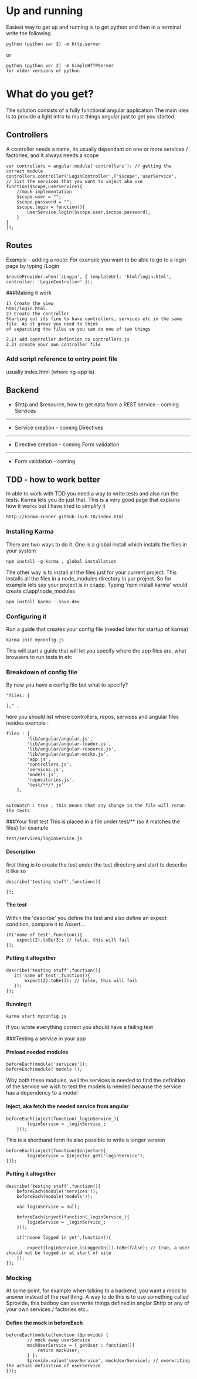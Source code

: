 Up and running
================
Easiest way to get up and running is to get python and then in a terminal write the following

	python (python ver 3) -m http.server
or

	python (python ver 2) -m SimpleHTTPServer 
    for older versions of python

What do you get?
================
The solution consists of a fully functional angular application
The main idea is to provide a light intro to must things angular just to get you started.

Controllers
-----------
A controller needs a name, its usually dependant on one or more services / factories, and it always needs a scope
	
	var controllers = angular.module('controllers'); // getting the correct module
	controllers.controller('LoginController',['$scope','userService',    // list the services that you want to inject aka use
    function($scope,userService){
        //mock implementation
        $scope.user = "";
        $scope.password = "";
        $scope.login = function(){
            userService.login($scope.user,$scope.password);
        }
    }
	]);

Routes
-----------
Example - adding a route:
For example you want to be able to go to a login page by typing /Login

	$routeProvider.when('/Login', { templateUrl: 'html/login.html', controller: 'LoginController' });

###Making it work

	1) Create the view  
	html/login.html.
	2) Create the controller
	Starting out its fine to have controllers, services etc in the same file. As it grows you need to think
	of separating the files so you can do one of two things 
	
	2.1) add controller defintion to controllers.js
	2.2) create your own controller file
### Add script reference to entry point file 
usually index.html (where ng-app is)


Backend
-----------
* $http and $resource, how to get data from a REST service - coming
Services
----------
* Service creation - coming
Directives
----------
* Directive creation - coming
Form validation
----------
* Form validation - coming

TDD - how to work better 
---------- 
In able to work with TDD you need a way to write tests and also run the tests. Karma lets you do just that.
This is a very good page that explains how it works but I have tried to simplify it

	http://karma-runner.github.io/0.10/index.html
### Installing Karma
There are two ways to do it. One is a global install which installs the files in your system

	npm install -g karma , global installation
The other way is to install all the files just for your current project. This installs all the files in a node_modules directory in yur project. So for example lets say your project is in c:\app. Typing 'npm install karma' would create c:\app\node_modules 

	npm install karma --save-dev  

### Configuring it

Run a guide that creates your config file (needed later for startup of karma)

	karma init myconfig.js
This will start a guide that will let you specify where the app files are, what browsers to run tests in etc
### Breakdown of config file
By now you have a config file but what to specify?

    "files: [

    ]," , 
here you should list where controllers, repos, services and angular files resides
example :

    files : [
            'lib/angular/angular.js',
            'lib/angular/angular-loader.js',
            'lib/angular/angular-resource.js',
            'lib/angular/angular-mocks.js',
            'app.js',
            'controllers.js',
            'services.js',
            'models.js',
            'repositories.js',
            'test/**/*.js'
        ],


	autoWatch : true , this means that any change in the file will rerun the tests

###Your first test
This is placed in a file under test/** (so it matches the files)  for example
 
	test/services/loginService.js

#### Description

first thing is to create the test under the test directory and start to describe it like so

    describe('testing stuff',function(){

    });

#### The test
Within the 'describe' you define the test and also define an expect condition, compare it to Assert...

    it('name of test',function(){
        expect(2).toBe(3); // false, this will fail
    });


#### Putting it altogether

    describe('testing stuff',function(){
       it('name of test',function(){
           expect(2).toBe(3); // false, this will fail
       });
    });


#### Running it

	karma start myconfig.js
If you wrote everything correct you should have a failing test

###Testing a service in your app

#### Preload needed modules

    beforeEach(module('services'));
    beforeEach(module('models'));

Why both these modules, well the services is needed to find the definition of the service we wish to test
the models is needed because the service has a dependency to a model
#### Inject, aka fetch the needed service from angular

    beforeEach(inject(function(_loginService_){
            loginService = _loginService_;
        }));

This is a shorthand form its also possible to write a longer version

    beforeEach(inject(function($injector){
            loginService = $injector.get('loginService');
    }));

#### Putting it altogether

    describe('testing stuff',function(){
        beforeEach(module('services'));
        beforeEach(module('models'));

        var loginService = null;

        beforeEach(inject(function(_loginService_){
            loginService = _loginService_;
        }));

        it('noone logged in yet',function(){

            expect(loginService.isLoggedIn()).toBe(false); // true, a user should not be logged in at start of site
        });
    });

### Mocking
At some point, for example when talking to a backend, you want a mock to answer instead of the real thing.
A way to do this is to use something called $provide, this badboy can overwrite things defined in anglar $http or
any of your own services / factories etc..
#### Define the mock in beforeEach

    beforeEach(module(function ($provide) {
            // mock away userService
            mockUserService = { getUser : function(){
                return mockUser;
            } };
            $provide.value('userService', mockUserService); // overwriting the actual definition of userService
    }));














